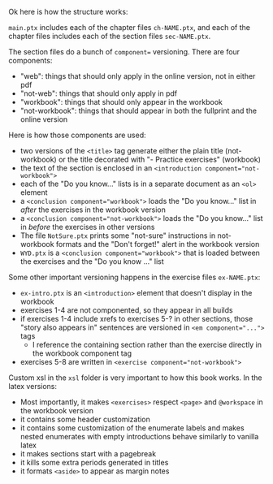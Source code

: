 Ok here is how the structure works:

`main.ptx` includes each of the chapter files `ch-NAME.ptx`, and each of the chapter files includes each of the section files `sec-NAME.ptx`.

The section files do a bunch of `component=` versioning. There are four components:
- "web": things that should only apply in the online version, not in either pdf
- "not-web": things that should only apply in pdf
- "workbook": things that should only appear in the workbook 
- "not-workbook": things that should appear in both the fullprint and the online version

Here is how those components are used:
- two versions of the `<title>` tag generate either the plain title (not-workbook) or the title decorated with "- Practice exercises" (workbook)
- the text of the section is enclosed in an `<introduction component="not-workbook">`
- each of the "Do you know..." lists is in a separate document as an `<ol>` element
- a `<conclusion component="workbook">` loads the "Do you know..." list in *after* the exercises in the workbook version
- a `<conclusion component="not-workbook">` loads the "Do you know..." list in *before* the exercises in other versions
- The file `NotSure.ptx` prints some "not-sure" instructions in not-workbook formats and the "Don't forget!" alert in the workbook version
- `WYD.ptx` is a `<conclusion component="workbook">` that is loaded between the exercises and the "Do you know ..." list

Some other important versioning happens in the exercise files `ex-NAME.ptx`:
- `ex-intro.ptx` is an `<introduction>` element that doesn't display in the workbook
- exercises 1-4 are not componented, so they appear in all builds
- if exercises 1-4 include xrefs to exercises 5-? in other sections, those "story also appears in" sentences are versioned in `<em component="...">` tags
    - I reference the containing section rather than the exercise directly in the workbook component tag
- exercises 5-8 are written in `<exercise component="not-workbook">`

Custom xsl in the `xsl` folder is very important to how this book works. In the latex versions:
- Most importantly, it makes `<exercises>` respect `<page>` and `@workspace` in the workbook version
- it contains some header customization
- it contains some customization of the enumerate labels and makes nested enumerates with empty introductions behave similarly to vanilla latex
- it makes sections start with a pagebreak
- it kills some extra periods generated in titles
- it formats `<aside>` to appear as margin notes

